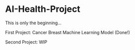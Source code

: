# AI-Health-Project

This is only the beginning...


First Project: Cancer Breast Machine Learning Model (Done!)

Second Project: WIP
